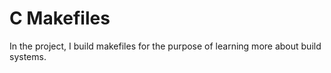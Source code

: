 # C Makefiles

In the project, I build makefiles for the purpose of learning more about build systems.  
